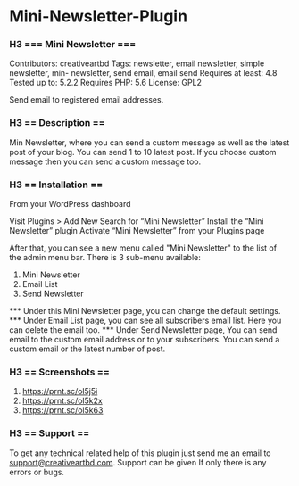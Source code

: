 # Mini-Newsletter-Plugin

### H3 === Mini Newsletter ===
Contributors: creativeartbd
Tags: newsletter, email newsletter, simple newsletter, min- newsletter, send email, email send
Requires at least: 4.8
Tested up to: 5.2.2
Requires PHP: 5.6
License: GPL2

Send email to registered email addresses.

### H3 == Description ==
Min Newsletter, where you can send a custom message as well as the latest post of your blog.  You can send 1 to 10 latest post. If you choose custom message then you can send a custom message too. 

### H3 == Installation ==
From your WordPress dashboard

Visit Plugins > Add New
Search for “Mini Newsletter”
Install the “Mini Newsletter” plugin
Activate “Mini Newsletter” from your Plugins page

After that, you can see a new menu called \"Mini Newsletter\" to the list of the admin menu bar. There is 3 sub-menu available:

1) Mini Newsletter
2) Email List
3) Send Newsletter

*** Under this Mini Newsletter page, you can change the default settings. 
*** Under Email List page, you can see all subscribers email list. Here you can delete the email too. 
*** Under Send Newsletter page, You can send email to the custom email address or to your subscribers. You can send a custom email or the latest number of post. 

### H3 == Screenshots ==
1. https://prnt.sc/ol5j5i
2. https://prnt.sc/ol5k2x
3. https://prnt.sc/ol5k63

### H3 == Support ==
To get any technical related help of this plugin just send me an email to support@creativeartbd.com. Support can be given If only there is any errors or bugs. 
